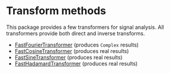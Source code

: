 <!--
 Licensed to the Hipparchus project under one or more
 contributor license agreements.  See the NOTICE file distributed with
 this work for additional information regarding copyright ownership.
 The Hipparchus project licenses this file to You under the Apache License, Version 2.0
 (the "License"); you may not use this file except in compliance with
 the License.  You may obtain a copy of the License at

      https://www.apache.org/licenses/LICENSE-2.0

 Unless required by applicable law or agreed to in writing, software
 distributed under the License is distributed on an "AS IS" BASIS,
 WITHOUT WARRANTIES OR CONDITIONS OF ANY KIND, either express or implied.
 See the License for the specific language governing permissions and
 limitations under the License.
-->
# Transform methods
This package provides a few transformers for signal analysis. All transformers
provide both direct and inverse transforms.

  * [FastFourierTransformer](../apidocs/org/hipparchus/transform/FastFourierTransformer.html) (produces `Complex` results)
  * [FastCosineTransformer](../apidocs/org/hipparchus/transform/FastCosineTransformer.html) (produces real results)
  * [FastSineTransformer](../apidocs/org/hipparchus/transform/FastSineTransformer.html) (produces real results)
  * [FastHadamardTransformer](../apidocs/org/hipparchus/transform/FastHadamardTransformer.html) (produces real results)


